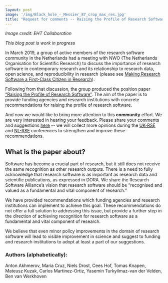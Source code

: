 ```yaml
---
layout: post
image: '/img/Black_hole_-_Messier_87_crop_max_res.jpg'
title: "Request for comments -- Raising the Profile of Research Software"
---
```

*Image credit: EHT Collaboration* 

*This blog post is work in progress*

In March 2019, a group of active members of the research software community in the Netherlands had a meeting with NWO (The Netherlands Organisation for Scientific Research)  to discuss the importance of research software in contemporary research and its relationship to research data, open science, and reproducibility in research (please see [Making Research Software a First-Class Citizen in Research](https://doi.org/10.5281/zenodo.2647436)).

<!--break-->

Following from that discussion, the group produced the position paper [“Raising the Profile of Research Software”](https://doi.org/10.5281/zenodo.3378571). The aim of the paper is to provide funding agencies and research institutions with concrete recommendations for raising the profile of research software.

And now we would like to bring more attention to this **community** effort. We are very interested in hearing your feedback. Please share your comments and suggestions [here](https://docs.google.com/document/d/16ABv4u6HADzkQHSiCQC1cPLVmA3EWWvr0B-DeZt1DGE/edit?usp=sharing) -- we will collect more opinions during the [UK-RSE](https://rse.ac.uk/conf2019/) and [NL-RSE](https://nl-rse.org/events/NL-RSE19.html) conferences to strengthen and improve these recommendations.


## What is the paper about?
Software has become a crucial part of research, but it still does not receive the same recognition as other research outputs. There is a need to fully acknowledge that research software is as important as research data and scientific publications, as expressed in DORA. We share the Research Software Alliance’s vision that research software should be “recognised and valued as a fundamental and vital component of research.”

We have provided recommendations which funding agencies and research institutions can implement to achieve this goal. These recommendations do not offer a full solution to addressing this issue, but provide a further step in the direction of achieving recognition for research software as a fundamental and vital component of research.

We believe that even minor policy improvements in the domain of research software will lead to visible improvement in science and suggest to funding and research institutions to adopt at least a part of our suggestions.


### Authors (alphabetically):
Anton Akhmerov, Maria Cruz, Niels Drost, Cees Hof, Tomas Knapen, Mateusz Kuzak, Carlos Martinez-Ortiz, Yasemin Turkyilmaz-van der Velden, Ben van Werkhoven
